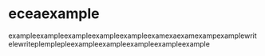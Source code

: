 # eceaexample
exampleexampleexampleexampleexampleexamexaexamexampexamplewritelewriteplemplepleexampleexampleexampleexampleexample
